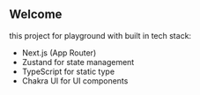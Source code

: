 ## Welcome

this project for playground with built in tech stack:

- Next.js (App Router)
- Zustand for state management
- TypeScript for static type
- Chakra UI for UI components
